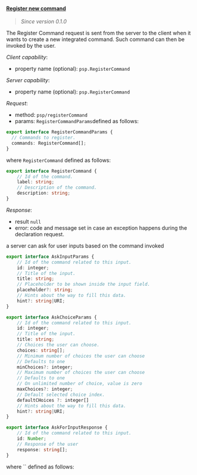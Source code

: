 #### <a href="#register_command" name="register_command" class="anchor">Register new command</a>

> *Since version 0.1.0*

The Register Command request is sent from the server to the client when it wants to create a new integrated command. Such command can then be invoked by the user.

*Client capability*:

* property name (optional): `psp.RegisterCommand`

*Server capability*:

* property name (optional): `psp.RegisterCommand`

*Request*:

* method: `psp/registerCommand`
* params: `RegisterCommandParams`defined as follows:

<div class="anchorHolder"><a href="#registerCommandParams" name="RegisterCommandParams" class="linkableAnchor"></a></div>

```ts
export interface RegisterCommandParams {
  // Commands to register.
  commands: RegisterCommand[];
}
```

where `RegisterCommand` defined as follows:

<div class="anchorHolder"><a href="#registerCommand" name="RegisterCommand" class="linkableAnchor"></a></div>

```ts
export interface RegisterCommand {
    // Id of the command.
    label: string;
    // Description of the command.
    description: string;
}
```

*Response*:

* result `null`
* error: code and message set in case an exception happens during the declaration request.

a server can ask for user inputs based on the command invoked

```ts
export interface AskInputParams {
    // Id of the command related to this input.
    id: integer;
    // Title of the input.
    title: string;
    // Placeholder to be shown inside the input field.
    placeholder?: string;
    // Hints about the way to fill this data.
    hint?: string|URI;
}

export interface AskChoiceParams {
    // Id of the command related to this input.
    id: integer;
    // Title of the input.
    title: string;
    // Choices the user can choose.
    choices: string[];
    // Minimum number of choices the user can choose
    // Defaults to one
    minChoices?: integer;
    // Maximum number of choices the user can choose
    // Defaults to one
    // On unlimited number of choice, value is zero
    maxChoices?: integer;
    // Default selected choice index.
    defaultCHoices ?: integer[]
    // Hints about the way to fill this data.
    hint?: string|URI;
}

export interface AskForInputResponse {
    // Id of the command related to this input.
    id: Number;
    // Response of the user
    response: string[];
}
```

where `` defined as follows:
<div class="anchorHolder"><a href="#registerCommandParams" name="RegisterCommandParams" class="linkableAnchor"></a></div>
